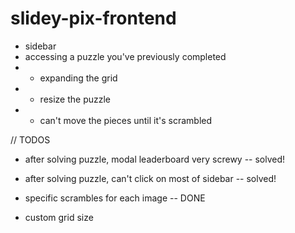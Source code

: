 # slidey-pix-frontend

* sidebar
* accessing a puzzle you've previously completed
* - expanding the grid
* - resize the puzzle
* - can't move the pieces until it's scrambled

// TODOS
* after solving puzzle, modal leaderboard very screwy -- solved!
* after solving puzzle, can't click on most of sidebar -- solved!

* specific scrambles for each image -- DONE
* custom grid size

